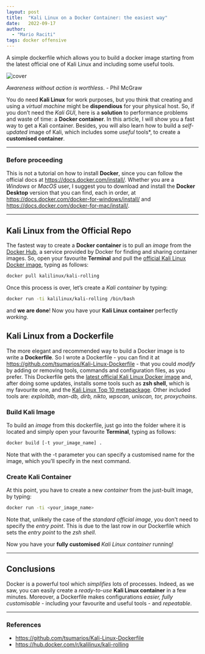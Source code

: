 ```yaml
---
layout: post
title:  "Kali Linux on a Docker Container: the easiest way"
date:   2022-09-17
author:
  - "Mario Raciti"
tags: docker offensive
---
```


A simple dockerfile which allows you to build a docker image starting from the latest official one of Kali Linux and including some useful tools.

![cover](https://www.kali.org/blog/official-kali-linux-docker-images/images/kali-linux-docker-images.jpg)
<!-- readmore -->

*Awareness without action is worthless*. - Phil McGraw

You do need **Kali Linux** for work purposes, but you think that creating and using a *virtual machine* might be **dispendious** for your physical host. So, if you don’t need the *Kali GUI*, here is a **solution** to performance problems and waste of time: a **Docker container**. In this article, I will show you a fast way to get a Kali container. Besides, you will also learn how to build a *self-updated* image of Kali, which includes some *useful* tools*, to create a **customised container**.

---

### Before proceeding

This is not a tutorial on how to install **Docker**, since you can follow the official docs at <https://docs.docker.com/install/>. Whether you are a *Windows* or *MacOS* user, I suggest you to download and install the **Docker Desktop** version that you can find, each in order, at <https://docs.docker.com/docker-for-windows/install/> and <https://docs.docker.com/docker-for-mac/install/>.

---

## Kali Linux from the Official Repo

The fastest way to create a **Docker container** is to pull an *image* from the [Docker Hub](https://hub.docker.com/), a service provided by Docker for finding and sharing container images. So, open your favourite **Terminal** and pull the [official Kali Linux Docker image](https://hub.docker.com/r/kalilinux/kali-rolling), typing as follows:

```sh
docker pull kalilinux/kali-rolling
```

Once this process is over, let’s create a *Kali container* by typing:

```sh
docker run -ti kalilinux/kali-rolling /bin/bash
```

and **we are done**! Now you have your **Kali Linux container** perfectly *working*.

## Kali Linux from a Dockerfile

The more elegant and recommended way to build a Docker image is to write a **Dockerfile**. So I wrote a Dockerfile - you can find it at <https://github.com/tsumarios/Kali-Linux-Dockerfile> - that you could *modify* by adding or removing tools, commands and configuration files, as you prefer. This Dockerfile gets the [latest official Kali Linux Docker image](https://hub.docker.com/r/kalilinux/kali-rolling) and, after doing some updates, installs some tools such as **zsh shell**, which is my favourite one, and the [Kali Linux Top 10 metapackage](https://hub.docker.com/r/kalilinux/kali-rolling). Other included tools are: *exploitdb, man-db, dirb, nikto, wpscan, uniscan, tor, proxychains*.

### Build Kali Image

To build an *image* from this dockerfile, just go into the folder where it is located and simply open your favourite **Terminal**, typing as follows:

```sh
docker build [-t your_image_name] .
```

Note that with the -t parameter you can specify a customised name for the image, which you’ll specify in the next command.

### Create Kali Container

At this point, you have to create a new *container* from the just-built image, by typing:

```sh
docker run -ti <your_image_name>
```

Note that, unlikely the case of the *standard official image*, you don't need to specify the *entry point*. This is due to the last row in our Dockerfile which sets the *entry point* to the *zsh shell*.

Now you have your **fully customised** *Kali Linux container* running!

---

## Conclusions

Docker is a powerful tool which *simplifies* lots of processes. Indeed, as we saw, you can easily create a *ready-to-use* **Kali Linux container** in a few minutes. Moreover, a Dockerfile makes configurations *easier, fully customisable* - including your favourite and useful tools - and *repeatable*.

---

### References

- <https://github.com/tsumarios/Kali-Linux-Dockerfile>
- <https://hub.docker.com/r/kalilinux/kali-rolling>

